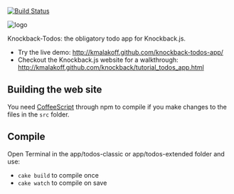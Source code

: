 [![Build Status](https://secure.travis-ci.org/kmalakoff/knockback-todos-app.png)](http://travis-ci.org/kmalakoff/knockback-todos-app)

![logo](https://github.com/kmalakoff/knockback-todos-app/raw/master/media/logo.png)

Knockback-Todos: the obligatory todo app for Knockback.js.

* Try the live demo: http://kmalakoff.github.com/knockback-todos-app/
* Checkout the Knockback.js website for a walkthrough: http://kmalakoff.github.com/knockback/tutorial_todos_app.html


Building the web site
-----------------------

You need [CoffeeScript](http://coffeescript.org) through npm to compile if you make changes to the files in the `src` folder.

## Compile

Open Terminal in the app/todos-classic or app/todos-extended folder and use:

- `cake build` to compile once
- `cake watch` to compile on save